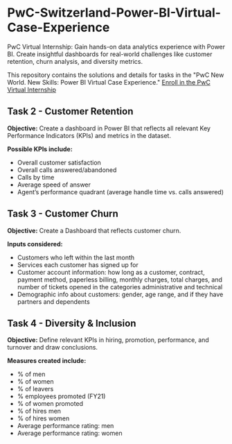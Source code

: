 # PwC-Switzerland-Power-BI-Virtual-Case-Experience
PwC Virtual Internship: Gain hands-on data analytics experience with Power BI. Create insightful dashboards for real-world challenges like customer retention, churn analysis, and diversity metrics.


This repository contains the solutions and details for tasks in the "PwC New World. New Skills: Power BI Virtual Case Experience."
[Enroll in the PwC Virtual Internship](https://www.theforage.com/virtual-internships/prototype/a87GpgE6tiku7q3gu/PwC-Digital-Up-skilling-Virtual-Case-Experience?ref=tyxMRPW9q3hTztyN9)

## Task 2 - Customer Retention

**Objective:** Create a dashboard in Power BI that reflects all relevant Key Performance Indicators (KPIs) and metrics in the dataset.

**Possible KPIs include:**
- Overall customer satisfaction
- Overall calls answered/abandoned
- Calls by time
- Average speed of answer
- Agent’s performance quadrant (average handle time vs. calls answered)


## Task 3 - Customer Churn

**Objective:** Create a Dashboard that reflects customer churn.

**Inputs considered:**
- Customers who left within the last month
- Services each customer has signed up for
- Customer account information: how long as a customer, contract, payment method, paperless billing, monthly charges, total charges, and number of tickets opened in the categories administrative and technical
- Demographic info about customers: gender, age range, and if they have partners and dependents


## Task 4 - Diversity & Inclusion

**Objective:** Define relevant KPIs in hiring, promotion, performance, and turnover and draw conclusions.

**Measures created include:**
- % of men
- % of women
- % of leavers
- % employees promoted (FY21)
- % of women promoted
- % of hires men
- % of hires women
- Average performance rating: men
- Average performance rating: women

